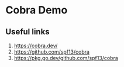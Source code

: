 # Cobra Demo

## Useful links

1. https://cobra.dev/
2. https://github.com/spf13/cobra
3. https://pkg.go.dev/github.com/spf13/cobra
